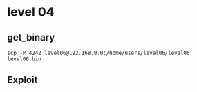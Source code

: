 # level 04

## get_binary

```shell
scp -P 4242 level06@192.168.0.0:/home/users/level06/level06 level06.bin
```

## Exploit
